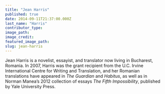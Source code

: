```yaml
---
title: "Jean Harris"
published: true
date: 2014-09-11T21:37:00.000Z
last_name: "Harris"
contributor_type:
image_path:
image_credit:
featured_image_path:
slug: jean-harris
---
```


Jean Harris is a novelist, essayist, and translator now living in Bucharest, Romania. In 2007, Harris was the grant recipient from the U.C. Irvine International Centre for Writing and Translation, and her Romanian translations have appeared in _The Guardian_ and _Habitus_, as well as in Norman Manea’s 2012 collection of essays _The Fifth Impossibility_, published by Yale University Press.


